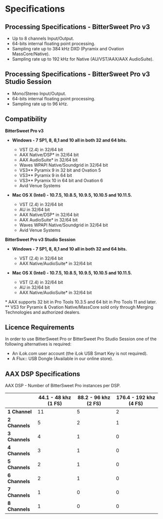 # Specifications

## Processing Specifications - BitterSweet Pro v3

*   Up to 8 channels Input/Output.
*   64-bits internal floating point processing.
*   Sampling rate up to 384 kHz DXD (Pyramix and Ovation MassCore/Native).
*   Sampling rate up to 192 kHz for Native (AU/VST/AAX/AAX AudioSuite).

## Processing Specifications - BitterSweet Pro v3 Studio Session

*   Mono/Stereo Input/Output.
*   64-bits internal floating point processing.
*   Sampling rate up to 96 kHz.

## Compatibility

**BitterSweet Pro v3**

*   **Windows - 7 SP1, 8, 8,1 and 10 all in both 32 and 64 bits.**
    *   VST (2.4) in 32/64 bit
    *   AAX Native/DSP\* in 32/64 bit
    *   AAX AudioSuite\* in 32/64 bit
    *   Waves WPAPI Native/Soundgrid in 32/64 bit
    *   VS3\*\* Pyramix 9 in 32 bit and Ovation 5
    *   VS3\*\* Pyramix 9 in 64 bit
    *   VS3\*\* Pyramix 10 in 64 bit and Ovation 6
    *   Avid Venue Systems

*   **Mac OS X (Intel) - 10.7.5, 10.8.5, 10.9.5, 10.10.5 and 10.11.5.**
    *   VST (2.4) in 32/64 bit
    *   AU in 32/64 bit
    *   AAX Native/DSP\* in 32/64 bit
    *   AAX AudioSuite\* in 32/64 bit
    *   Waves WPAPI Native/Soundgrid in 32/64 bit
    *   Avid Venue Systems

**BitterSweet Pro v3 Studio Session**

*   **Windows - 7 SP1, 8, 8,1 and 10 all in both 32 and 64 bits.**
    *   VST (2.4) in 32/64 bit
    *   AAX Native/AudioSuite\* in 32/64 bit

*   **Mac OS X (Intel) - 10.7.5, 10.8.5, 10.9.5, 10.10.5 and 10.11.5.**
    *   VST (2.4) in 32/64 bit
    *   AU in 32/64 bit
    *   AAX Native/AudioSuite\* in 32/64 bit

\* AAX supports 32 bit in Pro Tools 10.3.5 and 64 bit in Pro Tools 11 and later.  
\*\* VS3 for Pyramix & Ovation Native/MassCore sold only through Merging Technologies and authorized dealers.

## Licence Requirements

In order to use BitterSweet Pro or BitterSweet Pro Studio Session one of the following alternatives is required:

*   An iLok.com user account (the iLok USB Smart Key is not required).
*   A Flux:: USB Dongle (Available in our online store).

## AAX DSP Specifications

AAX DSP - Number of BitterSweet Pro instances per DSP.  

|                   | **44.1 - 48 khz (1 FS)**    | **88.2 - 96 khz (2 FS)** | **176.4 - 192 khz (4 FS)**    |
|-------------------|-----------------------------|--------------------------|-------------------------------|
| **1 Channel**     | 11                          | 5                        | 2                             |
| **2 Channels**    | 5                           | 2                        | 1                             |
| **3 Channels**    | 4                           | 1                        | 0                             |
| **4 Channels**    | 3                           | 1                        | 0                             |
| **5 Channels**    | 2                           | 1                        | 0                             |
| **6 Channels**    | 2                           | 1                        | 0                             |
| **7 Channels**    | 1                           | 0                        | 0                             |
| **8 Channels**    | 1                           | 0                        | 0                             |
